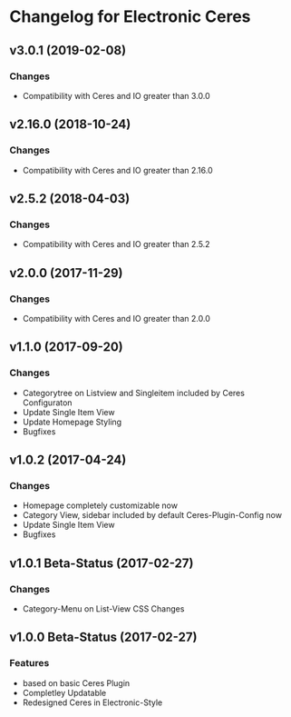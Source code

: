 # Changelog for Electronic Ceres

## v3.0.1 (2019-02-08)

### Changes
- Compatibility with Ceres and IO greater than 3.0.0

## v2.16.0 (2018-10-24)

### Changes
- Compatibility with Ceres and IO greater than 2.16.0


## v2.5.2 (2018-04-03)

### Changes
- Compatibility with Ceres and IO greater than 2.5.2

## v2.0.0 (2017-11-29)

### Changes
- Compatibility with Ceres and IO greater than 2.0.0

## v1.1.0 (2017-09-20)

### Changes
- Categorytree on Listview and Singleitem included by Ceres Configuraton
- Update Single Item View
- Update Homepage Styling
- Bugfixes

## v1.0.2 (2017-04-24)

### Changes
- Homepage completely customizable now
- Category View, sidebar included by default Ceres-Plugin-Config now
- Update Single Item View
- Bugfixes

## v1.0.1 Beta-Status (2017-02-27)

### Changes

- Category-Menu on List-View CSS Changes

## v1.0.0 Beta-Status (2017-02-27)

### Features

- based on basic Ceres Plugin
- Completley Updatable
- Redesigned Ceres in Electronic-Style
